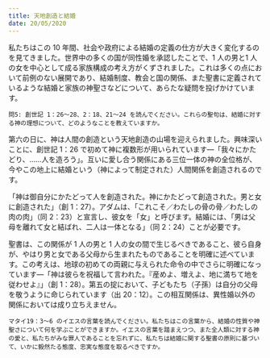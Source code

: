 ```yaml
---
title: 天地創造と結婚
date: 20/05/2020
---
```


私たちはこの 10 年間、社会や政府による結婚の定義の仕方が大きく変化するのを見てきました。世界中の多くの国が同性婚を承認したことで、1 人の男と1 人の女を中心として成る家族構成の考え方がくずされました。これは多くの点において前例のない展開であり、結婚制度、教会と国の関係、また聖書に定義されているような結婚と家族の神聖さなどについて、あらたな疑問を投げかけています。

`問5: 創世記 1：26～28、2：18、21～24 を読んでください。これらの聖句は、結婚に対する神の理想について、どのようなことを教えていますか。`

第六の日に、神は人間の創造という天地創造の山場を迎えられました。興味深いことに、創世記 1：26 で初めて神に複数形が用いられています―「我々にかたどり、……人を造ろう」。互いに愛し合う関係にある三位一体の神の全位格が、今やこの地上に結婚という（神によって制定された）人間関係を創造されるのです。

「神は御自分にかたどって人を創造された。神にかたどって創造された。男と女に創造された」（創 1：27）。アダムは、「これこそ／わたしの骨の骨／わたしの肉の肉」（同 2：23）と宣言し、彼女を「女」と呼びます。結婚には、「男は父母を離れて女と結ばれ、二人は一体となる」（同 2：24）ことが必要です。

聖書は、この関係が 1 人の男と 1 人の女の間で生じるべきであること、彼ら自身が、やはり男と女である父母から生まれたものであることを明確に述べています。この考えは、地球の初めての両親に与えられた命令の中でさらに明確になっています―「神は彼らを祝福して言われた。『産めよ、増えよ、地に満ちて地を従わせよ』」（創 1：28）。第五の掟において、子どもたち（子孫）は自分の父母を敬うように命じられています（出 20：12）。この相互関係は、異性婚以外の関係においては成り立ちえません。

`マタイ19：3～6 のイエスの言葉を読んでください。私たちはこの言葉から、結婚の性質や神聖さについて何を学ぶことができますか。イエスの言葉を踏まえつつ、また全人類に対する神の愛と、私たちがみな罪人であることを忘れずに、私たちは結婚に関する聖書の原則に基づいて、いかに毅然たる態度、忠実な態度を取るべきですか。`